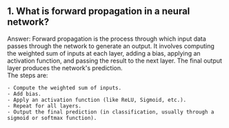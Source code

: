 ## 1. What is forward propagation in a neural network?
Answer: Forward propagation is the process through which input data passes through the network to generate an output. It involves computing the weighted sum of inputs at each layer, adding a bias, applying an activation function, and passing the result to the next layer. The final output layer produces the network's prediction.<br>
The steps are:<br>

    - Compute the weighted sum of inputs.
    - Add bias.
    - Apply an activation function (like ReLU, Sigmoid, etc.).
    - Repeat for all layers.
    - Output the final prediction (in classification, usually through a sigmoid or softmax function).





